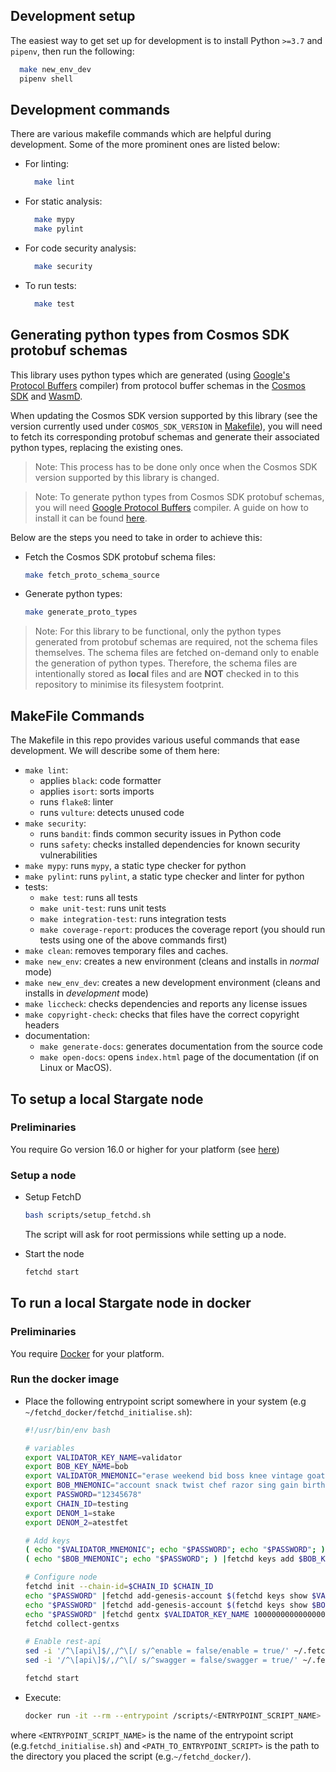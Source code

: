 ## Development setup

The easiest way to get set up for development is to install Python `>=3.7` and `pipenv`, then run the following:

```bash
  make new_env_dev
  pipenv shell
```

## Development commands

There are various makefile commands which are helpful during development. Some of the more prominent ones are listed below:

- For linting:
  ```bash
    make lint
  ```
- For static analysis:
  ```bash
    make mypy
    make pylint
  ```
- For code security analysis:
  ```bash
    make security
  ```

- To run tests:
  ```bash
    make test
  ```

## Generating python types from Cosmos SDK protobuf schemas

This library uses python types which are generated (using [Google's Protocol Buffers](https://developers.google.com/protocol-buffers/) compiler) from protocol buffer schemas in the [Cosmos SDK](https://github.com/cosmos/cosmos-sdk) and [WasmD](https://github.com/CosmWasm/wasmd).

When updating the Cosmos SDK version supported by this library (see the version currently used under `COSMOS_SDK_VERSION` in [Makefile](#Makefile])), you will need to fetch its corresponding protobuf schemas and generate their associated python types, replacing the existing ones.

>Note: This process has to be done only once when the Cosmos SDK version supported by this library is changed.

>Note: To generate python types from Cosmos SDK protobuf schemas, you will need [Google Protocol Buffers](https://developers.google.com/protocol-buffers/) compiler. A guide on how to install it can be found [here](https://fetchai.github.io/oef-sdk-python/user/install.html#protobuf-compiler).

Below are the steps you need to take in order to achieve this:

* Fetch the Cosmos SDK protobuf schema files:
  ```bash
  make fetch_proto_schema_source
  ```

* Generate python types:
  ```bash
  make generate_proto_types
  ```

>Note: For this library to be functional, only the python types generated from protobuf schemas are required, not the schema files themselves.
> The schema files are fetched on-demand only to enable the generation of python types.
> Therefore, the schema files are intentionally stored as **local** files and are **NOT** checked in to this repository to minimise its filesystem footprint.

## MakeFile Commands

The Makefile in this repo provides various useful commands that ease development. We will describe some of them here:

* `make lint`:
  * applies `black`: code formatter
  * applies `isort`: sorts imports
  * runs `flake8`: linter
  * runs `vulture`: detects unused code
* `make security`:
  * runs `bandit`: finds common security issues in Python code
  * runs `safety`: checks installed dependencies for known security vulnerabilities
* `make mypy`: runs `mypy`, a static type checker for python
* `make pylint`: runs `pylint`, a static type checker and linter for python
* tests:
  * `make test`: runs all tests
  * `make unit-test`: runs unit tests
  * `make integration-test`: runs integration tests
  * `make coverage-report`: produces the coverage report (you should run tests using one of the above commands first)
* `make clean`: removes temporary files and caches.
* `make new_env`: creates a new environment (cleans and installs in _normal_ mode)
* `make new_env_dev`: creates a new development environment (cleans and installs in _development_ mode)
* `make liccheck`: checks dependencies and reports any license issues
* `make copyright-check`: checks that files have the correct copyright headers 
* documentation:
  * `make generate-docs`: generates documentation from the source code
  * `make open-docs`: opens `index.html` page of the documentation (if on Linux or MacOS).

## To setup a local Stargate node

### Preliminaries

You require Go version 16.0 or higher for your platform (see <a href="https://golang.org/doc/install" target="_blank">here</a>)

### Setup a node

- Setup FetchD
  ```bash
  bash scripts/setup_fetchd.sh
  ```
  The script will ask for root permissions while setting up a node.

- Start the node
  ```bash
  fetchd start
  ```

## To run a local Stargate node in docker

### Preliminaries

You require [Docker](https://docs.docker.com/get-docker/) for your platform. 

### Run the docker image

* Place the following entrypoint script somewhere in your system (e.g `~/fetchd_docker/fetchd_initialise.sh`):

  ```bash
  #!/usr/bin/env bash
  
  # variables
  export VALIDATOR_KEY_NAME=validator
  export BOB_KEY_NAME=bob
  export VALIDATOR_MNEMONIC="erase weekend bid boss knee vintage goat syrup use tumble device album fortune water sweet maple kind degree toss owner crane half useless sleep"
  export BOB_MNEMONIC="account snack twist chef razor sing gain birth check identify unable vendor model utility fragile stadium turtle sun sail enemy violin either keep fiction"
  export PASSWORD="12345678"
  export CHAIN_ID=testing
  export DENOM_1=stake
  export DENOM_2=atestfet
  
  # Add keys
  ( echo "$VALIDATOR_MNEMONIC"; echo "$PASSWORD"; echo "$PASSWORD"; ) |fetchd keys add $VALIDATOR_KEY_NAME --recover
  ( echo "$BOB_MNEMONIC"; echo "$PASSWORD"; ) |fetchd keys add $BOB_KEY_NAME --recover
  
  # Configure node
  fetchd init --chain-id=$CHAIN_ID $CHAIN_ID
  echo "$PASSWORD" |fetchd add-genesis-account $(fetchd keys show $VALIDATOR_KEY_NAME -a) 100000000000000000000000$DENOM_1
  echo "$PASSWORD" |fetchd add-genesis-account $(fetchd keys show $BOB_KEY_NAME -a) 100000000000000000000000$DENOM_2
  echo "$PASSWORD" |fetchd gentx $VALIDATOR_KEY_NAME 10000000000000000000000$DENOM_1 --chain-id $CHAIN_ID
  fetchd collect-gentxs
  
  # Enable rest-api
  sed -i '/^\[api\]$/,/^\[/ s/^enable = false/enable = true/' ~/.fetchd/config/app.toml
  sed -i '/^\[api\]$/,/^\[/ s/^swagger = false/swagger = true/' ~/.fetchd/config/app.toml
  
  fetchd start
  ```

* Execute:
  ```bash
  docker run -it --rm --entrypoint /scripts/<ENTRYPOINT_SCRIPT_NAME> -p 9090:9090 -p 1317:1317 -v <PATH_TO_ENTRYPOINT_SCRIPT>:/scripts/ fetchai/fetchd:0.9.0-rc4
  ```

where `<ENTRYPOINT_SCRIPT_NAME>` is the name of the entrypoint script (e.g.`fetchd_initialise.sh`) and `<PATH_TO_ENTRYPOINT_SCRIPT>` is the path to the directory you placed the script (e.g.`~/fetchd_docker/`).